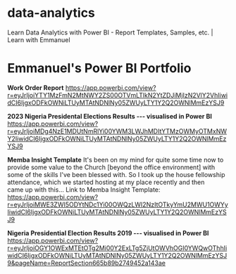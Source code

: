# data-analytics
Learn Data Analytics with Power BI - Report Templates, Samples, etc. | Learn with Emmanuel

# Emmanuel's Power BI Portfolio

**Work Order Report**
https://app.powerbi.com/view?r=eyJrIjoiYTY1MzFmN2MtNWY2ZS00OTVmLTlkN2YtZDJiMjIzN2VlY2VhIiwidCI6IjgxODFkOWNiLTUyMTAtNDNlNy05ZWUyLTY1Y2Q2OWNlMmEzYSJ9

**2023 Nigeria Presidental Elections Results --- visualised in Power BI**
https://app.powerbi.com/view?r=eyJrIjoiMDg4NzE1MDUtNmRlYi00YWM3LWJhMDItYTMzOWMyOTMxNWY2IiwidCI6IjgxODFkOWNiLTUyMTAtNDNlNy05ZWUyLTY1Y2Q2OWNlMmEzYSJ9

**Memba Insight Template**
It's been on my mind for quite some time now to provide some value to the Church [beyond the office environment] with some of the skills I've been blessed with. So I took up the house fellowship attendance, which we started hosting at my place recently and then came up with this...
Link to Memba Insight Template: https://app.powerbi.com/view?r=eyJrIjoiMWE3ZWI5ODYtNDc1Yi00OWQzLWI2NzItOTkyYmU2MWU1OWYyIiwidCI6IjgxODFkOWNiLTUyMTAtNDNlNy05ZWUyLTY1Y2Q2OWNlMmEzYSJ9

**Nigeria Presidential Election Results 2019 --- visualised in Power BI**
https://app.powerbi.com/view?r=eyJrIjoiOGY1OWExMTEtOTg2Mi00Y2ExLTg5ZjUtOWVhOGI0YWQwOThhIiwidCI6IjgxODFkOWNiLTUyMTAtNDNlNy05ZWUyLTY1Y2Q2OWNlMmEzYSJ9&pageName=ReportSection665b89b2749452a143ae

